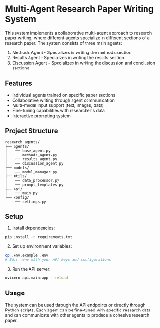 # Multi-Agent Research Paper Writing System

This system implements a collaborative multi-agent approach to research paper writing, where different agents specialize in different sections of a research paper. The system consists of three main agents:

1. Methods Agent - Specializes in writing the methods section
2. Results Agent - Specializes in writing the results section
3. Discussion Agent - Specializes in writing the discussion and conclusion sections

## Features

- Individual agents trained on specific paper sections
- Collaborative writing through agent communication
- Multi-modal input support (text, images, data)
- Fine-tuning capabilities with researcher's data
- Interactive prompting system

## Project Structure

```
research_agents/
├── agents/
│   ├── base_agent.py
│   ├── methods_agent.py
│   ├── results_agent.py
│   └── discussion_agent.py
├── models/
│   └── model_manager.py
├── utils/
│   ├── data_processor.py
│   └── prompt_templates.py
├── api/
│   └── main.py
└── config/
    └── settings.py
```

## Setup

1. Install dependencies:
```bash
pip install -r requirements.txt
```

2. Set up environment variables:
```bash
cp .env.example .env
# Edit .env with your API keys and configurations
```

3. Run the API server:
```bash
uvicorn api.main:app --reload
```

## Usage

The system can be used through the API endpoints or directly through Python scripts. Each agent can be fine-tuned with specific research data and can communicate with other agents to produce a cohesive research paper.
